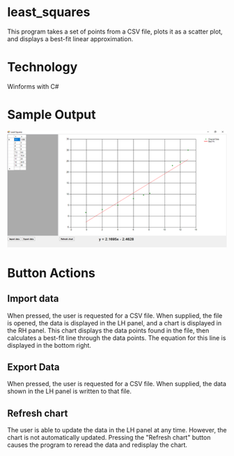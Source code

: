 ﻿# least_squares
This program takes a set of points from a CSV file, plots it as a scatter plot, and displays a best-fit linear approximation.

# Technology
Winforms with C#

# Sample Output
![Sample Output](least_squares_sample.png)

# Button Actions

## Import data
When pressed, the user is requested for a CSV file. When supplied, the file is opened, the data is displayed in the LH panel, and a chart is displayed in the RH panel. 
This chart displays the data points found in the file, then calculates a best-fit line through the data points. 
The equation for this line is displayed in the bottom right.

## Export Data
When pressed, the user is requested for a CSV file. When supplied, the data shown in the LH panel is written to that file.

## Refresh chart
The user is able to update the data in the LH panel at any time. However, the chart is not automatically updated. 
Pressing the "Refresh chart" button causes the program to reread the data and redisplay the chart.